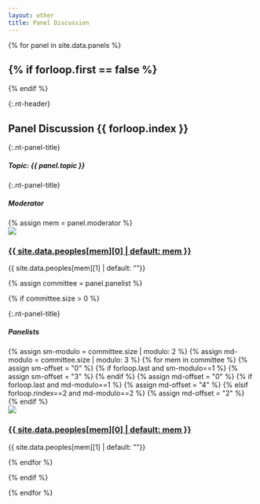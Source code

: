 ```yaml
---
layout: other
title: Panel Discussion
---
```


{% for panel in site.data.panels %}

{% if forloop.first == false %}
------
{% endif %}

{:.nt-header}
## Panel Discussion {{ forloop.index }}

{:.nt-panel-title}
##### Topic: _{{ panel.topic }}_

{:.nt-panel-title}
##### Moderator

<div class="row">
{% assign mem = panel.moderator %}
<div class="off-3 off-0-medium col-6 col-12-medium">
    <div class="row">
        <div class="col-3">
            <img class="img-fuild" style="max-width: 120px; max-height: auto;" src="{{ site.baseurl }}/images/peoples/{{ site.data.peoples[mem][3] | default: "avtar.png" }}?{{ site.time | date: "%s" }}">
        </div>
        <div class="col-9">
            <div class="nt-feature-pad">
                <h3><a href="{{ site.data.peoples[mem][2] | default: "#" }}" target="_blank">{{ site.data.peoples[mem][0] | default: mem }}</a></h3>
                <p>{{ site.data.peoples[mem][1] | default: ""}}</p>
            </div>
        </div>
    </div>
</div>
</div>

{% assign committee = panel.panelist %}

{% if committee.size > 0 %}

{:.nt-panel-title}
##### Panelists
<div class=row>
{% assign sm-modulo = committee.size | modulo: 2 %}
{% assign md-modulo = committee.size | modulo: 3 %}
{% for mem in committee %}
{% assign sm-offset = "0" %}
{% if forloop.last and sm-modulo==1 %}
{% assign sm-offset = "3" %}
{% endif %}
{% assign md-offset = "0" %}
{% if forloop.last and md-modulo==1 %}
{% assign md-offset = "4" %}
{% elsif forloop.rindex==2 and md-modulo==2 %}
{% assign md-offset = "2" %}
{% endif %}
<div class="col-6 col-12-medium">
    <div class="row">
        <div class="col-3">
            <img class="img-fuild" style="max-width: 120px; max-height: auto;" src="{{ site.baseurl }}/images/peoples/{{ site.data.peoples[mem][3] | default: "avtar.png" }}?{{ site.time | date: "%s" }}">
        </div>
        <div class="col-9">
            <div class="nt-feature-pad">
                <h3><a href="{{ site.data.peoples[mem][2] | default: "#" }}" target="_blank">{{ site.data.peoples[mem][0] | default: mem }}</a></h3>
                <p>{{ site.data.peoples[mem][1] | default: ""}}</p>
            </div>
        </div>
    </div>
</div>
{% endfor %}
</div>

{% endif %}

{% endfor %}

